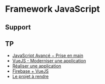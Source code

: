 # Framework JavaScript

## Support

<SlidesDeck src="framework_javascript" />

<SlidesDeck src="javascript_avances" />

<SlidesDeck src="vuejs" />

## TP

- [JavaScript Avancé − Prise en main](/tp/javascript_avances/introduction.md)
- [VueJS - Moderniser une application](/tp/vuejs/tp1.md)
- [Réaliser une application](/tp/vuejs/tp2.md)
- [Firebase + VueJS](/tp/vuejs/firebase-vuejs.md)
- [Le projet à rendre](#)